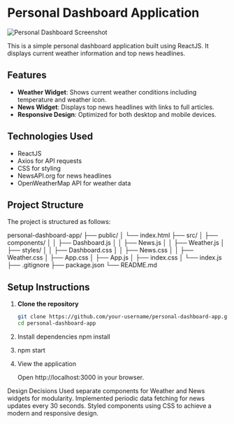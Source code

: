 # Personal Dashboard Application

![Personal Dashboard Screenshot](screenshot.png)

This is a simple personal dashboard application built using ReactJS. It displays current weather information and top news headlines.

## Features

- **Weather Widget**: Shows current weather conditions including temperature and weather icon.
- **News Widget**: Displays top news headlines with links to full articles.
- **Responsive Design**: Optimized for both desktop and mobile devices.

## Technologies Used

- ReactJS
- Axios for API requests
- CSS for styling
- NewsAPI.org for news headlines
- OpenWeatherMap API for weather data

## Project Structure

The project is structured as follows:

personal-dashboard-app/
├── public/
│ └── index.html
├── src/
│ ├── components/
│ │ ├── Dashboard.js
│ │ ├── News.js
│ │ ├── Weather.js
│ ├── styles/
│ │ ├── Dashboard.css
│ │ ├── News.css
│ │ ├── Weather.css
│ ├── App.css
│ ├── App.js
│ ├── index.css
│ └── index.js
├── .gitignore
├── package.json
└── README.md


## Setup Instructions

1. **Clone the repository**
   ```bash
   git clone https://github.com/your-username/personal-dashboard-app.git
   cd personal-dashboard-app

2. Install dependencies
   npm install

3. npm start

4. View the application

   Open http://localhost:3000 in your browser.

Design Decisions
Used separate components for Weather and News widgets for modularity.
Implemented periodic data fetching for news updates every 30 seconds.
Styled components using CSS to achieve a modern and responsive design.